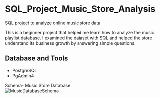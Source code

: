 # SQL_Project_Music_Store_Analysis
SQL project to analyze online music store data

This is a beginner project that helped me learn how to analyze the music playlist database. I examined the dataset with SQL and helped the store understand its business growth by answering simple questions.

## Database and Tools
* PostgreSQL
* PgAdmin4

Schema- Music Store Database  
![MusicDatabaseSchema](https://user-images.githubusercontent.com/112153548/213707717-bfc9f479-52d9-407b-99e1-e94db7ae10a3.png)
